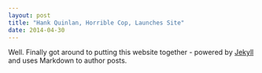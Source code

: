 ```yaml
---
layout: post
title: "Hank Quinlan, Horrible Cop, Launches Site"
date: 2014-04-30
---
```


Well. Finally got around to putting this website together - powered by [Jekyll](http://jekyllrb.com) and uses Markdown to author posts. 
